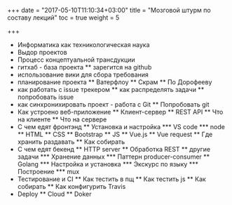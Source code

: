+++
date = "2017-05-10T11:10:34+03:00"
title = "Мозговой штурм по составу лекций"
toc = true
weight = 5

+++

* Информатика как техникологическая наука
* Выдор проектов
* Процесс концептуальной трансдукции
* гитхаб - база проекта
** зарегится на github
* использование вики для сбора требования
* планирование проекта
** Ватерфлоу
** Скрам
** По Дорофееву
* как работать с issue трекером
** как распределять задачи
** попробовать issue
* как синхронихировать проект - работа с Git
** Попробовать git
* Как устроено веб-приложение
** Клиент-сервер
** REST API
** Что на клиенте
** Что на сервере
* С чем едят фронтэнд
** Установка и настройка
*** VS code
*** node
** HTML
** CSS
** Bootstrap
** JS
** Vue.js
** Vue request
** Где хранить раздавать
** Как собирать
* С чем едят бекенд
** HTTP server
** Обработка REST
** другие задачи
*** Хранение данных
*** Паттерн producer-consumer
** Golang
*** Настройка и установка
*** Экскурс по языку
*** Построение
*** mux
* Тестирование и CI
** Как тестить в пщ
** Как тестить js
** Как собирать 
** Как конфигурить Travis
* Deploy
** Cloud
** Doker


